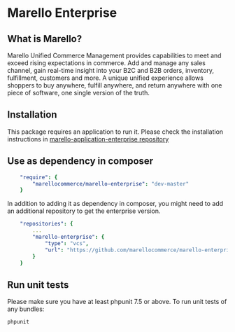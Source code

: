 Marello Enterprise
========================

What is Marello?
-----------

Marello Unified Commerce Management provides capabilities to meet and exceed rising expectations in commerce. Add and manage any sales channel, gain real-time insight into your B2C and B2B orders, inventory, fulfillment, customers and more. A unique unified experience allows shoppers to buy anywhere, fulfill anywhere, and return anywhere with one piece of software, one single version of the truth.

Installation
------------

This package requires an application to run it.
Please check the installation instructions in [marello-application-enterprise repository][1]

Use as dependency in composer
------------

```yaml
    "require": {
        "marellocommerce/marello-enterprise": "dev-master"
    }
```

In addition to adding it as dependency in composer, you might need to add an additional repository to get the enterprise version.
```yaml
    "repositories": {
        ...
        "marello-enterprise": {
            "type": "vcs",
            "url": "https://github.com/marellocommerce/marello-enterprise.git"
        }
    }
```

Run unit tests
--------------

Please make sure you have at least phpunit 7.5 or above.
To run unit tests of any bundles:

```bash
phpunit
```

[1]: https://github.com/marellocommerce/marello-application-ee